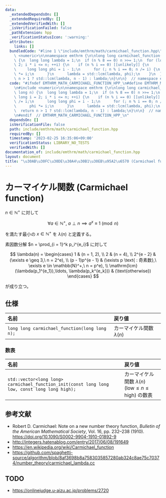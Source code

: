 ```yaml
---
data:
  _extendedDependsOn: []
  _extendedRequiredBy: []
  _extendedVerifiedWith: []
  _isVerificationFailed: false
  _pathExtension: hpp
  _verificationStatusIcon: ':warning:'
  attributes:
    links: []
  bundledCode: "#line 1 \"include/emthrm/math/carmichael_function.hpp\"\n\n\n\n#include\
    \ <numeric>\n\nnamespace emthrm {\n\nlong long carmichael_function(long long n)\
    \ {\n  long long lambda = 1;\n  if (n % 8 == 0) n >>= 1;\n  for (long long i =\
    \ 2; i * i <= n; ++i) {\n    if (n % i == 0) [[unlikely]] {\n      n /= i;\n \
    \     long long phi = i - 1;\n      for (; n % i == 0; n /= i) {\n        phi\
    \ *= i;\n      }\n      lambda = std::lcm(lambda, phi);\n    }\n  }\n  return\
    \ n > 1 ? std::lcm(lambda, n - 1) : lambda;\n}\n\n}  // namespace emthrm\n\n\n"
  code: "#ifndef EMTHRM_MATH_CARMICHAEL_FUNCTION_HPP_\n#define EMTHRM_MATH_CARMICHAEL_FUNCTION_HPP_\n\
    \n#include <numeric>\n\nnamespace emthrm {\n\nlong long carmichael_function(long\
    \ long n) {\n  long long lambda = 1;\n  if (n % 8 == 0) n >>= 1;\n  for (long\
    \ long i = 2; i * i <= n; ++i) {\n    if (n % i == 0) [[unlikely]] {\n      n\
    \ /= i;\n      long long phi = i - 1;\n      for (; n % i == 0; n /= i) {\n  \
    \      phi *= i;\n      }\n      lambda = std::lcm(lambda, phi);\n    }\n  }\n\
    \  return n > 1 ? std::lcm(lambda, n - 1) : lambda;\n}\n\n}  // namespace emthrm\n\
    \n#endif  // EMTHRM_MATH_CARMICHAEL_FUNCTION_HPP_\n"
  dependsOn: []
  isVerificationFile: false
  path: include/emthrm/math/carmichael_function.hpp
  requiredBy: []
  timestamp: '2023-02-25 16:35:06+09:00'
  verificationStatus: LIBRARY_NO_TESTS
  verifiedWith: []
documentation_of: include/emthrm/math/carmichael_function.hpp
layout: document
title: "\u30AB\u30FC\u30DE\u30A4\u30B1\u30EB\u95A2\u6570 (Carmichael function)"
---
```


# カーマイケル関数 (Carmichael function)

$n \in \mathbb{N}^+$ に対して

$$
  \forall a \in \mathbb{N}^+,\ a \perp n \implies a^x \equiv 1 \pmod{n}
$$

を満たす最小の $x \in \mathbb{N}^+$ を $\lambda(n)$ と定義する。

素因数分解 $n = \prod_{i = 1}^k p_i^{e_i}$ に対して

$$
  \lambda(n) =
  \begin{cases}
    1 & (n = 1, 2), \\
    2 & (n = 4), \\
    2^{e - 2} & (\exists e \geq 3,\ n = 2^e), \\
    (p - 1)p^{e - 1} & (\exists p \text{ : 奇素数},\ \exists e \in \mathbb{N}^+,\ n = p^e), \\
    \mathrm{lcm} (\lambda(p_1^{e_1}),\ldots, \lambda(p_k^{e_k})) & (\text{otherwise})
  \end{cases}
$$

が成り立つ。


## 仕様

|名前|戻り値|
|:--|:--|
|`long long carmichael_function(long long n);`|カーマイケル関数 $\lambda(n)$|


### 数表

|名前|戻り値|
|:--|:--|
|`std::vector<long long> carmichael_function_init(const long long low, const long long high);`|カーマイケル関数 $\lambda(n)$ ($\mathrm{low} \leq n \leq \mathrm{high}$) の数表|


## 参考文献

- Robert D. Carmichael: Note on a new number theory function, *Bulletin of the American Mathematical Society*, Vol. 16, pp. 232–238 (1910). https://doi.org/10.1090/S0002-9904-1910-01892-9
- http://integers.hatenablog.com/entry/2017/06/08/191649
- https://en.wikipedia.org/wiki/Carmichael_function
- https://github.com/spaghetti-source/algorithm/blob/8af3698b8a7583035857280ab324c8ae75c70374/number_theory/carmichael_lambda.cc


## TODO

- https://onlinejudge.u-aizu.ac.jp/problems/2720
